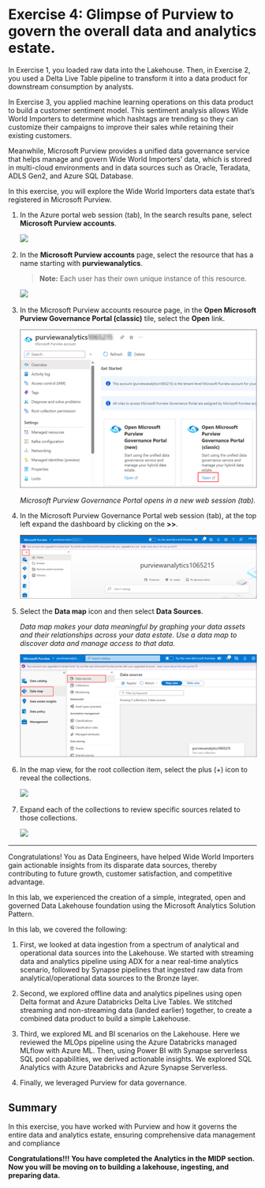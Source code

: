 # Exercise 4: Glimpse of Purview to govern the overall data and analytics estate. <a name="tee-up-the-purview"></a>

In Exercise 1, you loaded raw data into the Lakehouse. Then, in Exercise 2, you used a Delta Live Table pipeline to transform it into a data product for downstream consumption by analysts. 

In Exercise 3, you applied machine learning operations on this data product to build a customer sentiment model. This sentiment analysis allows Wide World Importers to determine which hashtags are trending so they can customize their campaigns to improve their sales while retaining their existing customers.

Meanwhile, Microsoft Purview provides a unified data governance service that helps manage and govern Wide World Importers’ data, which is stored in multi-cloud environments and in data sources such as Oracle, Teradata, ADLS Gen2, and Azure SQL Database.

In this exercise, you will explore the Wide World Importers data estate that’s registered in Microsoft Purview.

1. In the Azure portal web session (tab), In the search results pane, select **Microsoft Purview accounts**.

    ![](../media/img402.png)  

2. In the **Microsoft Purview accounts** page, select the resource that has a name starting with **purviewanalytics**.

    >**Note:** Each user has their own unique instance of this resource.

    ![](../media/img403.png) 

3. In the Microsoft Purview accounts resource page, in the **Open Microsoft Purview Governance Portal (classic)** tile, select the **Open** link.

   ![](../media/06/E4-S4.png)

   *Microsoft Purview Governance Portal opens in a new web session (tab).*

4. In the Microsoft Purview Governance Portal web session (tab), at the top left expand the dashboard by clicking on the **>>**. 

   ![](../media/06/E4-S5.png)

5. Select the **Data map** icon and then select **Data Sources**.

   *Data map makes your data meaningful by graphing your data assets and their relationships across your data estate. Use a data map to discover data and manage access to that data.*

   ![](../media/06/E4-S6.png)

6. In the map view, for the root collection item, select the plus (+) icon to reveal the collections.

   ![](../media/image4009.png)

7. Expand each of the collections to review specific sources related to those collections.

   ![](../media/image4010.png) 

----

Congratulations! You as Data Engineers, have helped Wide World Importers gain actionable insights from its disparate data sources, thereby contributing to future growth, customer satisfaction, and competitive advantage.

In this lab, we experienced the creation of a simple, integrated, open and governed Data Lakehouse foundation using the Microsoft Analytics Solution Pattern. 

In this lab, we covered the following: 
1.	First, we looked at data ingestion from a spectrum of analytical and operational data sources into the Lakehouse. We started with streaming data and analytics pipeline using ADX for a near real-time analytics scenario, followed by Synapse pipelines that ingested raw data from analytical/operational data sources to the Bronze layer. 

2.	Second, we explored offline data and analytics pipelines using open Delta format and Azure Databricks Delta Live Tables. We stitched streaming and non-streaming data (landed earlier) together, to create a combined data product to build a simple Lakehouse.

3.	Third, we explored ML and BI scenarios on the Lakehouse. Here we reviewed the MLOps pipeline using the Azure Databricks managed MLflow with Azure ML. Then, using Power BI with Synapse serverless SQL pool capabilities, we derived actionable insights. We explored SQL Analytics with Azure Databricks and Azure Synapse Serverless. 

4.  Finally, we leveraged Purview for data governance.  

## Summary

In this exercise, you have worked with Purview and how it governs the entire data and analytics estate, ensuring comprehensive data management and compliance

**Congratulations!!!**
**You have completed the Analytics in the MIDP section. Now you will be moving on to building a lakehouse, ingesting, and preparing data.**
